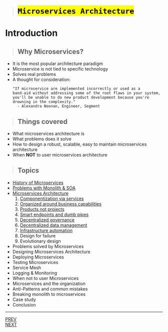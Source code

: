 > # <mark>`Microservices Architecture`</mark>

# Introduction

> ## Why Microservices?

-   It is the most popular architecture paradigm
-   Microservice is not tied to specific technology
-   Solves real problems
-   A thought for consideration:
    ```text
    "If microservice are implemented incorrectly or used as a
    band-aid without addressing some of the root flaws in your system,
    you'll be unable to do new product development because you're drowning in the complexity."
      - Alexandra Noonan, Engineer, Segment
    ```

> ## Things covered

-   What microservices architecture is
-   What problems does it solve
-   How to design a robust, scalable, easy to maintain microservices architecture
-   When **NOT** to user microservices architecture

> ## Topics

-   [History of Microservices](topics/01/01-history-of-microservices.md)
-   [Problems with Monolith & SOA](topics/02/02-problems-with-monolith-and-SOA.md)
-   [Microservices Architecture](topics/03/03-microservices-architecture.md)
    1.  [Componentization via services](./topics/03/03A/03A-componentization.md)
    1.  [Organized around business capabilities](./topics/03/03B/03B-business-capabilities.md)
    1.  [Products not projects](./topics/03/03C/03C-products-not-projects.md)
    1.  [Smart endpoints and dumb pipes](./topics/03/03D/03D-smart-endpoints-and-dump-pipes.md)
    1.  [Decentralized governance](./topics/03/03E/03E-decentralized-governance.md)
    1.  [Decentralized data management](./topics/03/03F/03F-decentralized-data-management.md)
    1.  [Infrastructure automation](./topics/03/03G/03G-infrastructure-automation.md)
    1.  Design for failure
    1.  Evolutionary design
-   Problems solved by Microservices
-   Designing Microservices Architecture
-   Deploying Microservices
-   Testing Microservices
-   Service Mesh
-   Logging & Monitoring
-   When not to user Microservices
-   Microservices and the organization
-   Anti-Patterns and common mistakes
-   Breaking monolith to microservices
-   Case study
-   Conclusion

---

[PREV](./intro.md) <span style="margin-left:85vw"></span> [NEXT](./topics/01/01-history-of-microservices.md)
